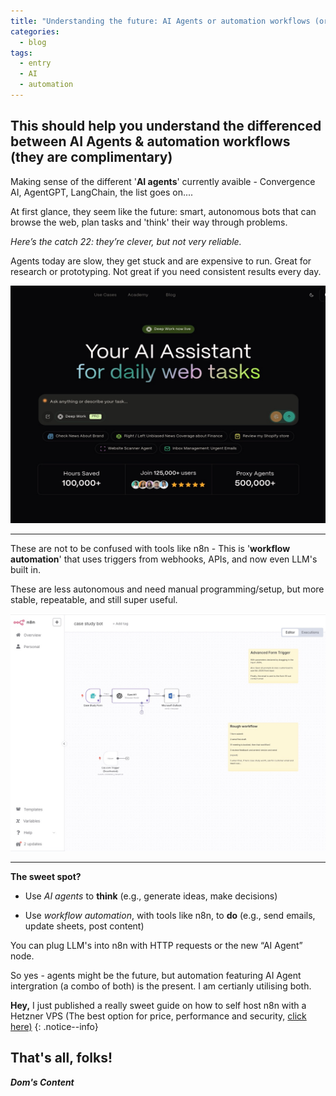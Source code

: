 ```yaml
---
title: "Understanding the future: AI Agents or automation workflows (or both!?)"
categories:
  - blog
tags:
  - entry
  - AI
  - automation
---
```


## This should help you understand the differenced between AI Agents & automation workflows (they are complimentary)<br/>

Making sense of the different '**AI agents**' currently avaible - Convergence AI, AgentGPT, LangChain, the list goes on....

At first glance, they seem like the future: smart, autonomous bots that can browse the web, plan tasks and 'think' their way through problems.

*Here’s the catch 22: they’re clever, but not very reliable.* 

Agents today are slow, they get stuck and are expensive to run. Great for research or prototyping. Not great if you need consistent results every day.

[<img src="/assets/images/convergence-proxy-ai.jpeg" alt="Convergence's Proxy AI Agent" style="height: 380px; width: 520px;"/>](https://convergence.ai)

---

These are not to be confused with tools like n8n - This is '**workflow automation**' that uses triggers from webhooks, APIs, and now even LLM's built in. 

These are less autonomous and need manual programming/setup, but more stable, repeatable, and still super useful.

[<img src="/assets/images/n8n-automation.jpeg" alt="My case study workflow automation in n8n" style="height: 380px; width: 520px;"/>](https://n8n.io)

---

**The sweet spot?**

- Use *AI agents* to **think** (e.g., generate ideas, make decisions)

- Use *workflow automation*, with tools like n8n, to **do** (e.g., send emails, update sheets, post content)

You can plug LLM's into n8n with HTTP requests or the new “AI Agent” node.

So yes - agents might be the future, but automation featuring AI Agent intergration (a combo of both) is the present. I am certianly utilising both.

 **Hey,** I just published a really sweet guide on how to self host n8n with a Hetzner VPS (The best option for price, performance and security, [click here)](https://www.patreon.com/posts/self-hosted-n8n-129457782?utm_medium=clipboard_copy&utm_source=copyLink&utm_campaign=postshare_creator&utm_content=join_link) 
  {: .notice--info}

## That's all, folks!

_**Dom's Content**_
